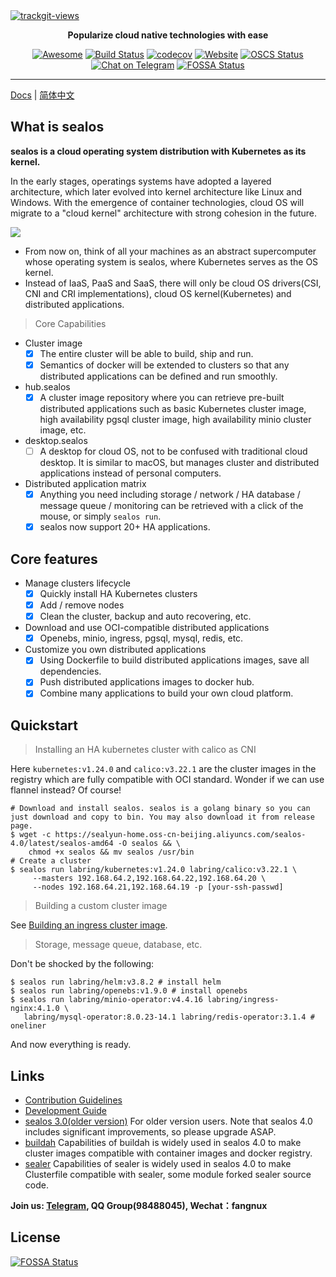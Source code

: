 <a href="https://trackgit.com">
  <img src="https://us-central1-trackgit-analytics.cloudfunctions.net/token/ping/kexrkhvqjlzkdiap4zke" alt="trackgit-views" />
</a>

<div align="center">
  <p>
    <b>Popularize cloud native technologies with ease</b>
  </p>
  <p>

[![Awesome](https://cdn.rawgit.com/sindresorhus/awesome/d7305f38d29fed78fa85652e3a63e154dd8e8829/media/badge.svg)](https://github.com/labring/sealos)
[![Build Status](https://github.com/labring/sealos/actions/workflows/release.yml/badge.svg)](https://github.com/labring/sealos/actions)
[![codecov](https://codecov.io/gh/labring/sealos/branch/main/graph/badge.svg?token=e41ZDcj06N)](https://codecov.io/gh/labring/sealos)
[![Website](https://img.shields.io/website?url=https%3A%2F%2Fpostwoman.io&logo=Postwoman)](https://sealyun.com)
[![OSCS Status](https://www.oscs1024.com/platform/badge/labring/sealos.svg?size=small)](https://www.oscs1024.com/project/labring/sealos?ref=badge_small)
[![Chat on Telegram](https://img.shields.io/badge/chat-Telegram-blueviolet?logo=Telegram)](https://t.me/cloudnativer)
[![FOSSA Status](https://app.fossa.com/api/projects/custom%2B32265%2Fgithub.com%2Flabring%2Fsealos.svg?type=shield)](https://app.fossa.com/projects/custom%2B32265%2Fgithub.com%2Flabring%2Fsealos?ref=badge_shield)
  </p>
</div>

---

[Docs](https://sealos.io) | [简体中文](https://www.sealos.io/zh-Hans/)

## What is sealos

**sealos is a cloud operating system distribution with Kubernetes as its kernel.**

In the early stages, operatings systems have adopted a layered architecture, which later evolved into kernel architecture like Linux and Windows. With the emergence of container technologies, cloud OS will migrate to a "cloud kernel" architecture with strong cohesion in the future.

![](https://user-images.githubusercontent.com/8912557/173866494-379ba0dd-05af-4095-b63d-08f594581c52.png)

- From now on, think of all your machines as an abstract supercomputer whose operating system is sealos, where Kubernetes serves as the OS kernel.
- Instead of IaaS, PaaS and SaaS, there will only be cloud OS drivers(CSI, CNI and CRI implementations), cloud OS kernel(Kubernetes) and distributed applications.

> Core Capabilities

- Cluster image 
  - [x] The entire cluster will be able to build, ship and run. 
  - [x] Semantics of docker will be extended to clusters so that any distributed applications can be defined and run smoothly.
- hub.sealos 
  - [x] A cluster image repository where you can retrieve pre-built distributed applications such as basic Kubernetes cluster image, high availability pgsql cluster image, high availability minio cluster image, etc.
- desktop.sealos 
  - [ ] A desktop for cloud OS, not to be confused with traditional cloud desktop. It is similar to macOS, but manages cluster and distributed applications instead of personal computers.
- Distributed application matrix 
  - [x] Anything you need including storage / network / HA database / message queue / monitoring can be retrieved with a click of the mouse, or simply `sealos run`.
  - [x] sealos now support 20+ HA applications.

## Core features

- Manage clusters lifecycle 
  - [x] Quickly install HA Kubernetes clusters
  - [x] Add / remove nodes
  - [x] Clean the cluster, backup and auto recovering, etc.
- Download and use OCI-compatible distributed applications
  - [x] Openebs, minio, ingress, pgsql, mysql, redis, etc.
- Customize you own distributed applications
  - [x] Using Dockerfile to build distributed applications images, save all dependencies.
  - [x] Push distributed applications images to docker hub.
  - [x] Combine many applications to build your own cloud platform.

## Quickstart

> Installing an HA kubernetes cluster with calico as CNI

Here `kubernetes:v1.24.0` and `calico:v3.22.1` are the cluster images in the registry which are fully compatible with OCI standard. Wonder if we can use flannel instead? Of course!

```shell script
# Download and install sealos. sealos is a golang binary so you can just download and copy to bin. You may also download it from release page.
$ wget -c https://sealyun-home.oss-cn-beijing.aliyuncs.com/sealos-4.0/latest/sealos-amd64 -O sealos && \
    chmod +x sealos && mv sealos /usr/bin
# Create a cluster
$ sealos run labring/kubernetes:v1.24.0 labring/calico:v3.22.1 \
     --masters 192.168.64.2,192.168.64.22,192.168.64.20 \
     --nodes 192.168.64.21,192.168.64.19 -p [your-ssh-passwd]
```

> Building a custom cluster image

See [Building an ingress cluster image](https://github.com/labring/sealos/blob/main/docs/4.0/build-example-ingress-helm.md).

> Storage, message queue, database, etc.

Don't be shocked by the following:

```shell script
$ sealos run labring/helm:v3.8.2 # install helm
$ sealos run labring/openebs:v1.9.0 # install openebs
$ sealos run labring/minio-operator:v4.4.16 labring/ingress-nginx:4.1.0 \
   labring/mysql-operator:8.0.23-14.1 labring/redis-operator:3.1.4 # oneliner
```

And now everything is ready.

## Links

- [Contribution Guidelines](./CONTRIBUTING.md)
- [Development Guide](./DEVELOPGUIDE.md)
- [sealos 3.0(older version)](https://github.com/labring/sealos/tree/release-v3.3.9#readme) For older version users. Note that sealos 4.0 includes significant improvements, so please upgrade ASAP.
- [buildah](https://github.com/containers/buildah) Capabilities of buildah is widely used in sealos 4.0 to make cluster images compatible with container images and docker registry.
- [sealer](https://github.com/sealerio/sealer) Capabilities of sealer is widely used in sealos 4.0 to make Clusterfile compatible with sealer, some module forked sealer source code.

**Join us: [Telegram](https://t.me/cloudnativer), QQ Group(98488045), Wechat：fangnux**


## License
[![FOSSA Status](https://app.fossa.com/api/projects/custom%2B32265%2Fgithub.com%2Flabring%2Fsealos.svg?type=large)](https://app.fossa.com/projects/custom%2B32265%2Fgithub.com%2Flabring%2Fsealos?ref=badge_large)

